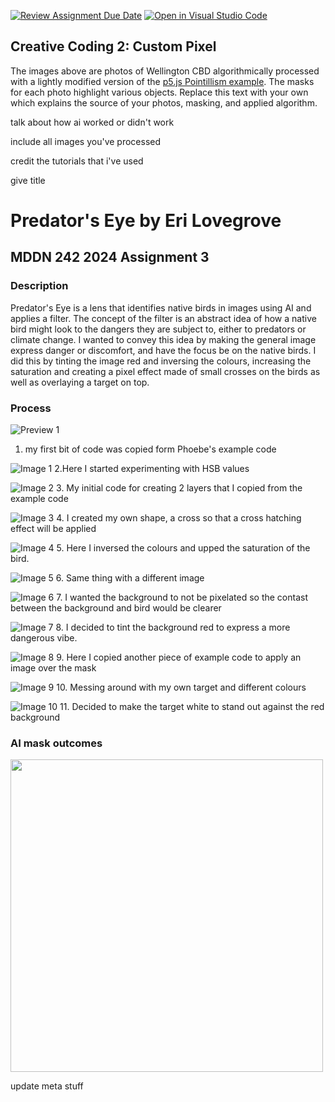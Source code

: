[![Review Assignment Due Date](https://classroom.github.com/assets/deadline-readme-button-24ddc0f5d75046c5622901739e7c5dd533143b0c8e959d652212380cedb1ea36.svg)](https://classroom.github.com/a/ex6pWDJu)
[![Open in Visual Studio Code](https://classroom.github.com/assets/open-in-vscode-718a45dd9cf7e7f842a935f5ebbe5719a5e09af4491e668f4dbf3b35d5cca122.svg)](https://classroom.github.com/online_ide?assignment_repo_id=14994611&assignment_repo_type=AssignmentRepo)
## Creative Coding 2: Custom Pixel

The images above are photos of Wellington CBD algorithmically processed with a lightly modified version of the [p5.js Pointillism example](https://p5js.org/examples/image-pointillism.html). The masks for each photo highlight various objects. Replace this text with your own which explains the source of your photos, masking, and applied algorithm.




talk about how ai worked or didn't work

include all images you've processed

credit the tutorials that i've used 

give title 

# Predator's Eye by Eri Lovegrove
## MDDN 242 2024 Assignment 3

### Description
Predator's Eye is a lens that identifies native birds in images using AI and applies a filter. The concept of the filter is an abstract idea of how a native bird might look to the dangers they are subject to, either to predators or climate change. I wanted to convey this idea by making the general image express danger or discomfort, and have the focus be on the native birds. I did this by tinting the image red and inversing the colours, increasing the saturation and creating a pixel effect made of small crosses on the birds as well as overlaying a target on top. 

### Process
![Preview 1](preview1.jpg)
1. my first bit of code was copied form Phoebe's example code

![Image 1](preview2.jpg)
2.Here I started experimenting with HSB values

![Image 2](preview3.jpg)
 3. My initial code for creating 2 layers that I copied from the example code

![Image 3](preview4.jpg)
 4. I created my own shape, a cross so that a cross hatching effect will be applied

![Image 4](preview5.jpg)
 5. Here I inversed the colours and upped the saturation of the bird.

![Image 5](preview6.jpg)
 6. Same thing with a different image

![Image 6](preview7.jpg)
 7. I wanted the background to not be pixelated so the contast between the background and bird would be clearer

![Image 7](preview8.jpg)
 8. I decided to tint the background red to express a more dangerous vibe.

![Image 8](preview9.jpg)
 9. Here I copied another piece of example code to apply an image over the mask

![Image 9](preview10.jpg)
 10. Messing around with my own target and different colours

![Image 10](preview11.jpg)
 11. Decided to make the target white to stand out against the red background

### AI mask outcomes
<img src="input_4.png" width="500"/>


update meta stuff
